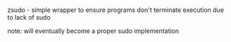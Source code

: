‎
=

zsudo - simple wrapper to ensure programs don't terminate execution due to lack of sudo


note: will eventually become a proper sudo implementation

